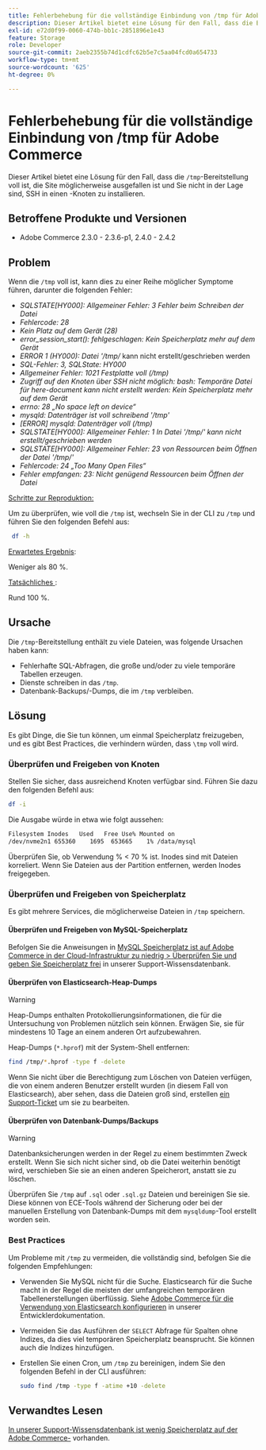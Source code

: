 ```yaml
---
title: Fehlerbehebung für die vollständige Einbindung von /tmp für Adobe Commerce
description: Dieser Artikel bietet eine Lösung für den Fall, dass die Bereitstellung von "/tmp“ voll ist, die Site möglicherweise ausgefallen ist und Sie nicht in der Lage sind, SSH in einen Knoten zu installieren.
exl-id: e72d0f99-0060-474b-bb1c-2851896e1e43
feature: Storage
role: Developer
source-git-commit: 2aeb2355b74d1cdfc62b5e7c5aa04fcd0a654733
workflow-type: tm+mt
source-wordcount: '625'
ht-degree: 0%

---
```


# Fehlerbehebung für die vollständige Einbindung von /tmp für Adobe Commerce

Dieser Artikel bietet eine Lösung für den Fall, dass die `/tmp`-Bereitstellung voll ist, die Site möglicherweise ausgefallen ist und Sie nicht in der Lage sind, SSH in einen -Knoten zu installieren.

## Betroffene Produkte und Versionen

* Adobe Commerce 2.3.0 - 2.3.6-p1, 2.4.0 - 2.4.2

## Problem

Wenn die `/tmp` voll ist, kann dies zu einer Reihe möglicher Symptome führen, darunter die folgenden Fehler:

* *SQLSTATE[HY000]: Allgemeiner Fehler: 3 Fehler beim Schreiben der Datei*
* *Fehlercode: 28*
* *Kein Platz auf dem Gerät (28)*
* *error_session_start(): fehlgeschlagen: Kein Speicherplatz mehr auf dem Gerät*
* *ERROR 1 (HY000): Datei &#39;/tmp/* kann nicht erstellt/geschrieben werden
* *SQL-Fehler: 3, SQLState: HY000*
* *Allgemeiner Fehler: 1021 Festplatte voll (/tmp)*
* *Zugriff auf den Knoten über SSH nicht möglich:*
  *bash: Temporäre Datei für here-document kann nicht erstellt werden: Kein Speicherplatz mehr auf dem Gerät*
* *errno: 28 „No space left on device“*
* *mysqld: Datenträger ist voll schreibend &#39;/tmp&#39;*
* *[ERROR] mysqld: Datenträger voll (/tmp)*
* *SQLSTATE[HY000]: Allgemeiner Fehler: 1 In Datei &#39;/tmp/&#39; kann nicht erstellt/geschrieben werden*
* *SQLSTATE[HY000]: Allgemeiner Fehler: 23 von Ressourcen beim Öffnen der Datei &#39;/tmp/&#39;*
* *Fehlercode: 24 „Too Many Open Files“*
* *Fehler empfangen: 23: Nicht genügend Ressourcen beim Öffnen der Datei*


<u>Schritte zur Reproduktion:</u>

Um zu überprüfen, wie voll die `/tmp` ist, wechseln Sie in der CLI zu `/tmp` und führen Sie den folgenden Befehl aus:

```bash
 df -h
```

<u>Erwartetes Ergebnis</u>:

Weniger als 80 %.

<u>Tatsächliches </u>:

Rund 100 %.

## Ursache

Die `/tmp`-Bereitstellung enthält zu viele Dateien, was folgende Ursachen haben kann:

* Fehlerhafte SQL-Abfragen, die große und/oder zu viele temporäre Tabellen erzeugen.
* Dienste schreiben in das `/tmp`.
* Datenbank-Backups/-Dumps, die im `/tmp` verbleiben.

## Lösung

Es gibt Dinge, die Sie tun können, um einmal Speicherplatz freizugeben, und es gibt Best Practices, die verhindern würden, dass `\tmp` voll wird.

### Überprüfen und Freigeben von Knoten

Stellen Sie sicher, dass ausreichend Knoten verfügbar sind. Führen Sie dazu den folgenden Befehl aus:

```bash
df -i
```

Die Ausgabe würde in etwa wie folgt aussehen:

```bash
Filesystem Inodes   Used   Free Use% Mounted on
/dev/nvme2n1 655360    1695  653665    1% /data/mysql
```

Überprüfen Sie, ob Verwendung % &lt; 70 % ist. Inodes sind mit Dateien korreliert. Wenn Sie Dateien aus der Partition entfernen, werden Inodes freigegeben.

### Überprüfen und Freigeben von Speicherplatz

Es gibt mehrere Services, die möglicherweise Dateien in `/tmp` speichern.

#### Überprüfen und Freigeben von MySQL-Speicherplatz

Befolgen Sie die Anweisungen in [MySQL Speicherplatz ist auf Adobe Commerce in der Cloud-Infrastruktur zu niedrig > Überprüfen Sie und geben Sie Speicherplatz frei](/help/troubleshooting/database/mysql-disk-space-is-low-on-magento-commerce-cloud.md#check_and_free) in unserer Support-Wissensdatenbank.

#### Überprüfen von Elasticsearch-Heap-Dumps

>[!WARNING]
>
>Heap-Dumps enthalten Protokollierungsinformationen, die für die Untersuchung von Problemen nützlich sein können. Erwägen Sie, sie für mindestens 10 Tage an einem anderen Ort aufzubewahren.

Heap-Dumps (`*.hprof`) mit der System-Shell entfernen:

```bash
find /tmp/*.hprof -type f -delete
```

Wenn Sie nicht über die Berechtigung zum Löschen von Dateien verfügen, die von einem anderen Benutzer erstellt wurden (in diesem Fall von Elasticsearch), aber sehen, dass die Dateien groß sind, erstellen [ ein Support-Ticket](/help/help-center-guide/help-center/magento-help-center-user-guide.md#submit-ticket) um sie zu bearbeiten.

#### Überprüfen von Datenbank-Dumps/Backups

>[!WARNING]
>
>Datenbanksicherungen werden in der Regel zu einem bestimmten Zweck erstellt. Wenn Sie sich nicht sicher sind, ob die Datei weiterhin benötigt wird, verschieben Sie sie an einen anderen Speicherort, anstatt sie zu löschen.

Überprüfen Sie `/tmp` auf `.sql` oder `.sql.gz` Dateien und bereinigen Sie sie. Diese können von ECE-Tools während der Sicherung oder bei der manuellen Erstellung von Datenbank-Dumps mit dem `mysqldump`-Tool erstellt worden sein.

### Best Practices

Um Probleme mit `/tmp` zu vermeiden, die vollständig sind, befolgen Sie die folgenden Empfehlungen:

* Verwenden Sie MySQL nicht für die Suche. Elasticsearch für die Suche macht in der Regel die meisten der umfangreichen temporären Tabellenerstellungen überflüssig. Siehe [Adobe Commerce für die Verwendung von Elasticsearch konfigurieren](https://experienceleague.adobe.com/en/docs/commerce-operations/configuration-guide/search/configure-search-engine) in unserer Entwicklerdokumentation.
* Vermeiden Sie das Ausführen der `SELECT` Abfrage für Spalten ohne Indizes, da dies viel temporären Speicherplatz beansprucht. Sie können auch die Indizes hinzufügen.
* Erstellen Sie einen Cron, um `/tmp` zu bereinigen, indem Sie den folgenden Befehl in der CLI ausführen:

  ```bash
  sudo find /tmp -type f -atime +10 -delete
  ```

## Verwandtes Lesen

[In unserer Support-Wissensdatenbank ist wenig Speicherplatz auf der Adobe Commerce-](/help/troubleshooting/database/mysql-disk-space-is-low-on-magento-commerce-cloud.md) vorhanden.
